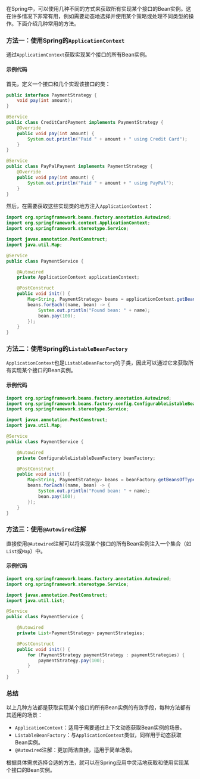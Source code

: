 在Spring中，可以使用几种不同的方式来获取所有实现某个接口的Bean实例。这在许多情况下非常有用，例如需要动态地选择并使用某个策略或处理不同类型的操作。下面介绍几种常用的方法。

### 方法一：使用Spring的`ApplicationContext`

通过`ApplicationContext`获取实现某个接口的所有Bean实例。

#### 示例代码

首先，定义一个接口和几个实现该接口的类：

```java
public interface PaymentStrategy {
    void pay(int amount);
}

@Service
public class CreditCardPayment implements PaymentStrategy {
    @Override
    public void pay(int amount) {
        System.out.println("Paid " + amount + " using Credit Card");
    }
}

@Service
public class PayPalPayment implements PaymentStrategy {
    @Override
    public void pay(int amount) {
        System.out.println("Paid " + amount + " using PayPal");
    }
}
```

然后，在需要获取这些实现类的地方注入`ApplicationContext`：

```java
import org.springframework.beans.factory.annotation.Autowired;
import org.springframework.context.ApplicationContext;
import org.springframework.stereotype.Service;

import javax.annotation.PostConstruct;
import java.util.Map;

@Service
public class PaymentService {

    @Autowired
    private ApplicationContext applicationContext;

    @PostConstruct
    public void init() {
        Map<String, PaymentStrategy> beans = applicationContext.getBeansOfType(PaymentStrategy.class);
        beans.forEach((name, bean) -> {
            System.out.println("Found bean: " + name);
            bean.pay(100);
        });
    }
}
```

### 方法二：使用Spring的`ListableBeanFactory`

`ApplicationContext`也是`ListableBeanFactory`的子类，因此可以通过它来获取所有实现某个接口的Bean实例。

#### 示例代码

```java
import org.springframework.beans.factory.annotation.Autowired;
import org.springframework.beans.factory.config.ConfigurableListableBeanFactory;
import org.springframework.stereotype.Service;

import javax.annotation.PostConstruct;
import java.util.Map;

@Service
public class PaymentService {

    @Autowired
    private ConfigurableListableBeanFactory beanFactory;

    @PostConstruct
    public void init() {
        Map<String, PaymentStrategy> beans = beanFactory.getBeansOfType(PaymentStrategy.class);
        beans.forEach((name, bean) -> {
            System.out.println("Found bean: " + name);
            bean.pay(100);
        });
    }
}
```

### 方法三：使用`@Autowired`注解

直接使用`@Autowired`注解可以将实现某个接口的所有Bean实例注入一个集合（如`List`或`Map`）中。

#### 示例代码

```java
import org.springframework.beans.factory.annotation.Autowired;
import org.springframework.stereotype.Service;

import javax.annotation.PostConstruct;
import java.util.List;

@Service
public class PaymentService {

    @Autowired
    private List<PaymentStrategy> paymentStrategies;

    @PostConstruct
    public void init() {
        for (PaymentStrategy paymentStrategy : paymentStrategies) {
            paymentStrategy.pay(100);
        }
    }
}
```

### 总结

以上几种方法都是获取实现某个接口的所有Bean实例的有效手段，每种方法都有其适用的场景：

- `ApplicationContext`：适用于需要通过上下文动态获取Bean实例的场景。
- `ListableBeanFactory`：与`ApplicationContext`类似，同样用于动态获取Bean实例。
- `@Autowired`注解：更加简洁直接，适用于简单场景。

根据具体需求选择合适的方法，就可以在Spring应用中灵活地获取和使用实现某个接口的Bean实例。